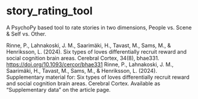 # story_rating_tool
A PsychoPy based tool to rate stories in two dimensions, People vs. Scene &amp; Self vs. Other.


Rinne, P., Lahnakoski, J. M., Saarimäki, H., Tavast, M., Sams, M., & Henriksson, L. (2024). Six types of loves differentially recruit reward and social cognition brain areas. Cerebral Cortex, 34(8), bhae331. https://doi.org/10.1093/cercor/bhae331 
Rinne, P., Lahnakoski, J. M., Saarimäki, H., Tavast, M., Sams, M., & Henriksson, L. (2024). Supplementary material for: Six types of loves differentially recruit reward and social cognition brain areas. Cerebral Cortex. Available as “Supplementary data” on the article page. 
